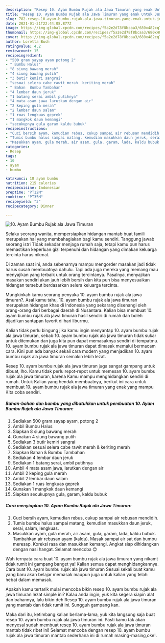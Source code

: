 ```yaml
---
description: "Resep 10. Ayam Bumbu Rujak ala Jawa Timuran yang enak Untuk Jualan"
title: "Resep 10. Ayam Bumbu Rujak ala Jawa Timuran yang enak Untuk Jualan"
slug: 782-resep-10-ayam-bumbu-rujak-ala-jawa-timuran-yang-enak-untuk-jualan
date: 2021-01-31T22:44:08.877Z
image: https://img-global.cpcdn.com/recipes/f5a2e2d78f8bcaa3/680x482cq70/10-ayam-bumbu-rujak-ala-jawa-timuran-foto-resep-utama.jpg
thumbnail: https://img-global.cpcdn.com/recipes/f5a2e2d78f8bcaa3/680x482cq70/10-ayam-bumbu-rujak-ala-jawa-timuran-foto-resep-utama.jpg
cover: https://img-global.cpcdn.com/recipes/f5a2e2d78f8bcaa3/680x482cq70/10-ayam-bumbu-rujak-ala-jawa-timuran-foto-resep-utama.jpg
author: Loretta Bush
ratingvalue: 4.2
reviewcount: 15
recipeingredient:
- "500 gram sayap ayam potong 2"
- " Bumbu Halus"
- "8 siung bawang merah"
- "4 siung bawang putih"
- "3 butir kemiri sangrai"
- "sesuai selera cabe rawit merah  keriting merah"
- " Bahan  Bumbu Tambahan"
- "4 lembar daun jeruk"
- "1 batang serai ambil putihnya"
- "4 mata asam jawa larutkan dengan air"
- "2 keping gula merah"
- "2 lembar daun salam"
- "1 ruas lengkuas geprek"
- "1 mangkok daun kemangi"
- "secukupnya gula garam kaldu bubuk"
recipeinstructions:
- "Cuci bersih ayam, kemudian rebus, cukup sampai air rebusan mendidih."
- "Tumis bumbu halus sampai matang, kemudian masukkan daun jeruk, serai, salam, lengkuas."
- "Masukkan ayam, gula merah, air asam, gula, garam, lada, kaldu bubuk. Tambahkan air rebusan ayam (kaldu). Masak sampai air sat dan bumbu meresap. Koreksi rasa dan masukkan kemangi. Angkat siap dihidangkan dengan nasi hangat. Selamat mencoba 😊"
categories:
- Resep
tags:
- 10
- ayam
- bumbu

katakunci: 10 ayam bumbu 
nutrition: 215 calories
recipecuisine: Indonesian
preptime: "PT12M"
cooktime: "PT35M"
recipeyield: "3"
recipecategory: Dinner

---
```



![10. Ayam Bumbu Rujak ala Jawa Timuran](https://img-global.cpcdn.com/recipes/f5a2e2d78f8bcaa3/680x482cq70/10-ayam-bumbu-rujak-ala-jawa-timuran-foto-resep-utama.jpg)

Selaku seorang wanita, mempersiapkan hidangan mantab buat famili merupakan hal yang membahagiakan bagi kamu sendiri. Tanggung jawab seorang istri Tidak sekadar menjaga rumah saja, tetapi kamu pun harus memastikan keperluan gizi terpenuhi dan hidangan yang dimakan keluarga tercinta harus nikmat.

Di zaman  saat ini, anda sebenarnya mampu mengorder masakan jadi tidak harus susah membuatnya dahulu. Tapi ada juga mereka yang memang mau menyajikan yang terbaik untuk orang tercintanya. Pasalnya, menyajikan masakan sendiri akan jauh lebih bersih dan kita pun bisa menyesuaikan hidangan tersebut berdasarkan selera keluarga tercinta. 



Mungkinkah kamu seorang penyuka 10. ayam bumbu rujak ala jawa timuran?. Asal kamu tahu, 10. ayam bumbu rujak ala jawa timuran merupakan hidangan khas di Indonesia yang sekarang disenangi oleh orang-orang dari berbagai daerah di Nusantara. Kalian bisa membuat 10. ayam bumbu rujak ala jawa timuran hasil sendiri di rumah dan boleh dijadikan santapan favorit di hari liburmu.

Kalian tidak perlu bingung jika kamu ingin menyantap 10. ayam bumbu rujak ala jawa timuran, sebab 10. ayam bumbu rujak ala jawa timuran tidak sukar untuk ditemukan dan juga kita pun dapat memasaknya sendiri di tempatmu. 10. ayam bumbu rujak ala jawa timuran dapat dimasak memalui bermacam cara. Kini pun ada banyak sekali cara modern yang menjadikan 10. ayam bumbu rujak ala jawa timuran semakin lebih lezat.

Resep 10. ayam bumbu rujak ala jawa timuran juga sangat gampang untuk dibuat, lho. Kamu tidak perlu repot-repot untuk memesan 10. ayam bumbu rujak ala jawa timuran, karena Kamu mampu menghidangkan sendiri di rumah. Untuk Kalian yang hendak membuatnya, berikut ini cara untuk membuat 10. ayam bumbu rujak ala jawa timuran yang enak yang mampu Kita coba sendiri.

<!--inarticleads1-->

##### Bahan-bahan dan bumbu yang dibutuhkan untuk pembuatan 10. Ayam Bumbu Rujak ala Jawa Timuran:

1. Sediakan 500 gram sayap ayam, potong 2
1. Ambil  Bumbu Halus
1. Siapkan 8 siung bawang merah
1. Gunakan 4 siung bawang putih
1. Sediakan 3 butir kemiri sangrai
1. Sediakan sesuai selera cabe rawit merah &amp; keriting merah
1. Siapkan  Bahan &amp; Bumbu Tambahan
1. Sediakan 4 lembar daun jeruk
1. Sediakan 1 batang serai, ambil putihnya
1. Ambil 4 mata asam jawa, larutkan dengan air
1. Ambil 2 keping gula merah
1. Ambil 2 lembar daun salam
1. Sediakan 1 ruas lengkuas geprek
1. Gunakan 1 mangkok daun kemangi
1. Siapkan secukupnya gula, garam, kaldu bubuk




<!--inarticleads2-->

##### Cara menyiapkan 10. Ayam Bumbu Rujak ala Jawa Timuran:

1. Cuci bersih ayam, kemudian rebus, cukup sampai air rebusan mendidih.
1. Tumis bumbu halus sampai matang, kemudian masukkan daun jeruk, serai, salam, lengkuas.
1. Masukkan ayam, gula merah, air asam, gula, garam, lada, kaldu bubuk. Tambahkan air rebusan ayam (kaldu). Masak sampai air sat dan bumbu meresap. Koreksi rasa dan masukkan kemangi. Angkat siap dihidangkan dengan nasi hangat. Selamat mencoba 😊




Wah ternyata cara buat 10. ayam bumbu rujak ala jawa timuran yang nikamt tidak rumit ini gampang banget ya! Kalian semua dapat menghidangkannya. Cara buat 10. ayam bumbu rujak ala jawa timuran Sesuai sekali buat kamu yang baru akan belajar memasak maupun juga untuk kalian yang telah hebat dalam memasak.

Apakah kamu tertarik mulai mencoba bikin resep 10. ayam bumbu rujak ala jawa timuran lezat simple ini? Kalau anda ingin, yuk kita segera siapin alat dan bahannya, lalu bikin deh Resep 10. ayam bumbu rujak ala jawa timuran yang mantab dan tidak rumit ini. Sungguh gampang kan. 

Maka dari itu, ketimbang kalian berlama-lama, yuk kita langsung saja buat resep 10. ayam bumbu rujak ala jawa timuran ini. Pasti kamu tak akan menyesal sudah membuat resep 10. ayam bumbu rujak ala jawa timuran mantab tidak ribet ini! Selamat mencoba dengan resep 10. ayam bumbu rujak ala jawa timuran mantab sederhana ini di rumah masing-masing,oke!.

